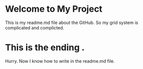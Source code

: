 # Welcome to My Project

This is my readme.md file about the GitHub.
So my grid system is complicated and complicted.
# This is the ending .
Hurry. Now I know how to write in the readme.md file.
